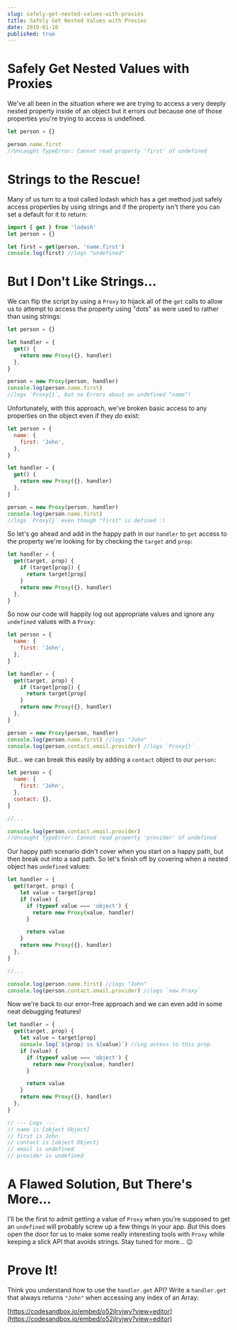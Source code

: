 ```yaml
---
slug: safely-get-nested-values-with-proxies
title: Safely Get Nested Values with Proxies
date: 2019-01-10
published: true
---
```


# Safely Get Nested Values with Proxies

We've all been in the situation where we are trying to access a very deeply nested property inside of an object but it errors out because one of those properties you're trying to access is undefined.

```js
let person = {}

person.name.first
//Uncaught TypeError: Cannot read property 'first' of undefined
```

# Strings to the Rescue!

Many of us turn to a tool called lodash which has a get method just safely access properties by using strings and if the property isn't there you can set a default for it to return:

```js
import { get } from 'lodash'
let person = {}

let first = get(person, 'name.first')
console.log(first) //logs "undefined"
```

# But I Don't Like Strings...

We can flip the script by using a `Proxy` to hijack all of the `get` calls to allow us to attempt to access the property using "dots" as were used to rather than using strings:

```js
let person = {}

let handler = {
  get() {
    return new Proxy({}, handler)
  },
}

person = new Proxy(person, handler)
console.log(person.name.first)
//logs `Proxy{}`, but no Errors about an undefined "name"!
```

Unfortunately, with this approach, we've broken basic access to any properties on the object even if they _do_ exist:

```js
let person = {
  name: {
    first: 'John',
  },
}

let handler = {
  get() {
    return new Proxy({}, handler)
  },
}

person = new Proxy(person, handler)
console.log(person.name.first)
//logs `Proxy{}` even though "first" is defined :(
```

So let's go ahead and add in the happy path in our `handler` to `get` access to the property we're looking for by checking the `target` and `prop`:

```js
let handler = {
  get(target, prop) {
    if (target[prop]) {
      return target[prop]
    }
    return new Proxy({}, handler)
  },
}
```

So now our code will happily log out appropriate values and ignore any `undefined` values with a `Proxy`:

```js
let person = {
  name: {
    first: 'John',
  },
}

let handler = {
  get(target, prop) {
    if (target[prop]) {
      return target[prop]
    }
    return new Proxy({}, handler)
  },
}

person = new Proxy(person, handler)
console.log(person.name.first) //logs "John"
console.log(person.contact.email.provider) //logs `Proxy{}`
```

But... we can break this easily by adding a `contact` object to our `person:`

```js
let person = {
  name: {
    first: 'John',
  },
  contact: {},
}

//...

console.log(person.contact.email.provider)
//Uncaught TypeError: Cannot read property 'provider' of undefined
```

Our happy path scenario didn't cover when you start on a happy path, but then break out into a sad path. So let's finish off by covering when a nested object has `undefined` values:

```js
let handler = {
  get(target, prop) {
    let value = target[prop]
    if (value) {
      if (typeof value === 'object') {
        return new Proxy(value, handler)
      }

      return value
    }
    return new Proxy({}, handler)
  },
}

//...

console.log(person.name.first) //logs "John"
console.log(person.contact.email.provider) //logs `new Proxy`
```

Now we're back to our error-free approach and we can even add in some neat debugging features!

```js
let handler = {
  get(target, prop) {
    let value = target[prop]
    console.log(`${prop} is ${value}`) //Log access to this prop
    if (value) {
      if (typeof value === 'object') {
        return new Proxy(value, handler)
      }

      return value
    }
    return new Proxy({}, handler)
  },
}

// --- Logs ---
// name is [object Object]
// first is John
// contact is [object Object]
// email is undefined
// provider is undefined
```

# A Flawed Solution, But There's More...

I'll be the first to admit getting a value of `Proxy` when you're supposed to get an `undefined` will probably screw up a few things in your app. _But_ this does open the door for us to make some really interesting tools with `Proxy` while keeping a slick API that avoids strings. Stay tuned for more... 😉

# Prove It!

Think you understand how to use the `handler.get` API? Write a `handler.get` that always returns `"John"` when accessing any index of an Array:

[https://codesandbox.io/embed/o52jlrvjwy?view=editor](https://codesandbox.io/embed/o52jlrvjwy?view=editor)
